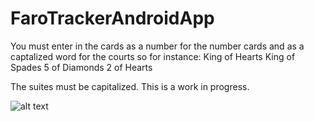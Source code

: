 # FaroTrackerAndroidApp

You must enter in the cards as a number for the number cards and as a captalized word for the courts so for instance: 
King of Hearts
King of Spades 
5 of Diamonds
2 of Hearts 

The suites must be capitalized. This is a work in progress. 

![alt text](https://raw.githubusercontent.com/Ben7217/FaroTrackerAndroidApp/main/path/to/Screenshot_20180303-155201.png)
